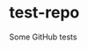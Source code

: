 # test-repo
Some GitHub tests

<picture>
  <source media="(prefers-color-scheme: dark)" srcset="./banner-dark.png">
    <source media="(prefers-color-scheme: light)" srcset="./light">
</picture>

